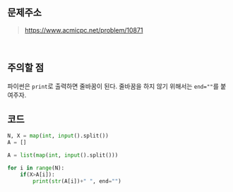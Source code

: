 ## 문제주소

> https://www.acmicpc.net/problem/10871

</br>

## 주의할 점

파이썬은 `print`로 출력하면 줄바꿈이 된다. 줄바꿈을 하지 않기 위해서는 `end=""`를 붙여주자.

## 코드

```py
N, X = map(int, input().split())
A = []

A = list(map(int, input().split()))

for i in range(N):
    if(X>A[i]):
        print(str(A[i])+" ", end="")
```
